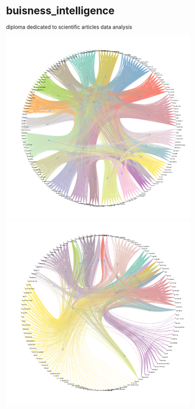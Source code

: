 # buisness_intelligence
diploma dedicated to scientific articles data analysis

![](data/kclustern.png)
![](data/cclustern2.png)
